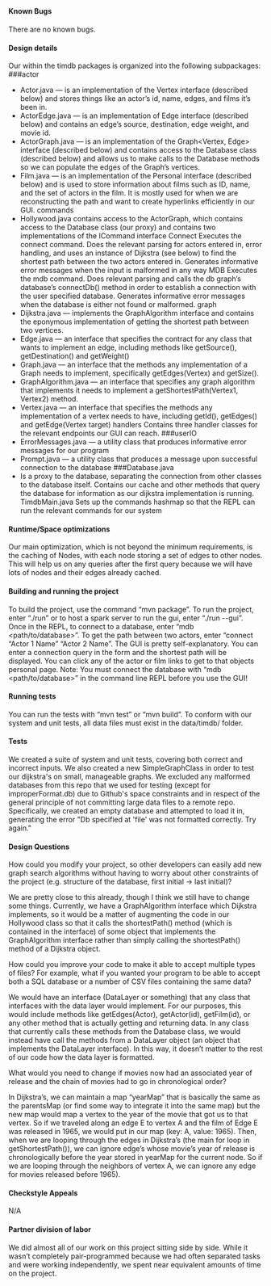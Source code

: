 ## 

#### Known Bugs

There are no known bugs.

#### Design details

Our within the timdb packages is organized into the following subpackages:
###actor
- Actor.java — is an implementation of the Vertex<Edge> interface (described below) and stores things like an actor’s id, name, edges, and films it’s been in.
- ActorEdge.java — is an implementation of Edge<Vertex> interface (described below) and contains an edge’s source, destination, edge weight, and movie id.
- ActorGraph.java — is an implementation of the Graph<Vertex, Edge> interface (described below) and contains access to the Database class (described below) and allows us to make calls to the Database methods so we can populate the edges of the Graph’s vertices.
- Film.java — is an implementation of the Personal interface (described below) and is used to store information about films such as ID, name, and the set of actors in the film. It is mostly used for when we are reconstructing the path and want to create hyperlinks efficiently in our GUI.
commands
- Hollywood.java contains access to the ActorGraph, which contains access to the Database class (our proxy) and contains two implementations of the ICommand interface
Connect
Executes the connect command. Does the relevant parsing for actors entered in, error handling, and uses an instance of Dijkstra (see below) to find the shortest path between the two actors entered in. Generates informative error messages when the input is malformed in any way
MDB
Executes the mdb command. Does relevant parsing and calls the db graph’s database’s connectDb() method in order to establish a connection with the user specified database. Generates informative error messages when the database is either not found or malformed.
graph
- Dijkstra.java — implements the GraphAlgorithm interface and contains the eponymous implementation of getting the shortest path between two vertices.
- Edge.java — an interface that specifies the contract for any class that wants to implement an edge, including methods like getSource(), getDestination() and getWeight()
- Graph.java — an interface that the methods any implementation of a Graph needs to implement, specifically getEdges(Vertex) and getSize().
- GraphAlgorithm.java — an interface that specifies any graph algorithm that implements it needs to implement a getShortestPath(Vertex1, Vertex2) method.
- Vertex.java — an interface that specifies the methods any implementation of a vertex needs to have, including getId(), getEdges() and getEdge(Vertex target)
handlers
Contains three handler classes for the relevant endpoints our GUI can reach.
###userIO
- ErrorMessages.java — a utility class that produces informative error messages for our program
- Prompt.java — a utility class that produces a message upon successful connection to the database
###Database.java
- Is a proxy to the database, separating the connection from other classes to the database itself. Contains our cache and other methods that query the database for information as our dijkstra implementation is running. 
TimdbMain.java
Sets up the commands hashmap so that the REPL can run the relevant commands for our system
#### Runtime/Space optimizations

Our main optimization, which is not beyond the minimum requirements, is the caching of Nodes, with each node storing a set of edges to other nodes. This will help us on any queries after the first query because we will have lots of nodes and their edges already cached.

#### Building and running the project

To build the project, use the command “mvn package”.
To run the project, enter “./run” or to host a spark server to run the gui, enter “./run --gui”.
Once in the REPL, to connect to a database, enter “mdb <path/to/database>”.
To get the path between two actors, enter “connect “Actor 1 Name” “Actor 2 Name”.
The GUI is pretty self-explanatory. You can enter a connection query in the form and the shortest path will be displayed. You can click any of the actor or film links to get to that objects personal page.
Note: You must connect the database with “mdb <path/to/database>” in the command line REPL before you use the GUI!

#### Running tests

You can run the tests with “mvn test” or “mvn build”. To conform with our system and unit tests,
all data files must exist in the data/timdb/ folder. 

#### Tests

We created a suite of system and unit tests, covering both 
correct and incorrect inputs. We also created a new SimpleGraphClass in order to test our
dijkstra's on small, manageable graphs.
We excluded any malformed databases from this repo
that we used for testing (except for improperFormat.db) due to Github's space constraints and in respect of the general principle of not committing
large data files to a remote repo. Specifically, we created an empty database and attempted to load it in, generating the
error "Db specified at 'file' was not formatted correctly. Try again."


#### Design Questions

How could you modify your project, so other developers can easily add new graph search algorithms without having to worry about other constraints of the project (e.g. structure of the database, first initial -> last initial)?

We are pretty close to this already, though I think we still have to change some things. Currently, we have a GraphAlgorithm interface which Dijkstra implements, so it would be a matter of augmenting the code in our Hollywood class so that it calls the shortestPath() method (which is contained in the interface) of some object that implements the GraphAlgorithm interface rather than simply calling the shortestPath() method of a Dijkstra object.

How could you improve your code to make it able to accept multiple types of files? For example, what if you wanted your program to be able to accept both a SQL database or a number of CSV files containing the same data?

We would have an interface (DataLayer or something) that any class that interfaces with the data layer would implement. For our purposes, this would include methods like getEdges(Actor), getActor(id), getFilm(id), or any other method that is actually getting and returning data. In any class that currently calls these methods from the Database class, we would instead have call the methods from a DataLayer object (an object that implements the DataLayer interface). In this way, it doesn’t matter to the rest of our code how the data layer is formatted.

What would you need to change if movies now had an associated year of release and the chain of movies had to go in chronological order?

In Dijkstra’s, we can maintain a map “yearMap” that is basically the same as the parentsMap (or find some way to integrate it into the same map) but the new map would map a vertex to the year of the movie that got us to that vertex. So if we traveled along an edge E to vertex A and the film of Edge E was released in 1965, we would put in our map (key: A, value: 1965). Then, when we are looping through the edges in Dijkstra’s (the main for loop in getShortestPath()), we can ignore edge’s whose movie’s year of release is chronologically before the year stored in yearMap for the current node. So if we are looping through the neighbors of vertex A, we can ignore any edge for movies released before 1965).


#### Checkstyle Appeals

N/A

#### Partner division of labor

We did almost all of our work on this project sitting side by side. While it wasn’t completely pair-programmed because we had often separated tasks and were working independently, we spent near equivalent amounts of time on the project.
